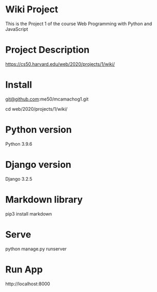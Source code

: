 # Wiki Project

This is the Project 1 of the course Web Programming with Python and JavaScript

# Project Description

https://cs50.harvard.edu/web/2020/projects/1/wiki/

# Install

git@github.com:me50/mcamachog1.git

cd web/2020/projects/1/wiki/

# Python version

Python 3.9.6

# Django version

Django 3.2.5

# Markdown library

pip3 install markdown

# Serve

python manage.py runserver

# Run App
http://localhost:8000
